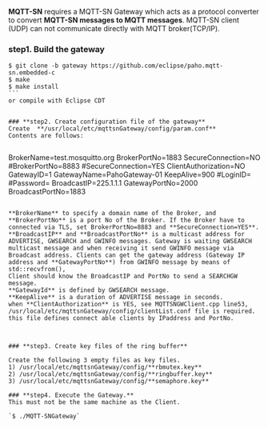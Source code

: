**MQTT-SN** requires a MQTT-SN Gateway which acts as a protocol converter to convert **MQTT-SN messages to MQTT messages**. MQTT-SN client (UDP) can not communicate directly with MQTT broker(TCP/IP).   

### **step1. Build the gateway**   
````
$ git clone -b gateway https://github.com/eclipse/paho.mqtt-sn.embedded-c       
$ make    
$ make install   
```       
or compile with Eclipse CDT    
  

### **step2. Create configuration file of the gateway**    
Create  **/usr/local/etc/mqttsnGateway/config/param.conf**     
Contents are follows:    
    
````
BrokerName=test.mosquitto.org
BrokerPortNo=1883
SecureConnection=NO
#BrokerPortNo=8883
#SecureConnection=YES
ClientAuthorization=NO
GatewayID=1
GatewayName=PahoGateway-01
KeepAlive=900
#LoginID=
#Password=
BroadcastIP=225.1.1.1
GatewayPortNo=2000
BroadcastPortNo=1883
```

**BrokerName** to specify a domain name of the Broker, and **BrokerPortNo** is a port No of the Broker. If the Broker have to connected via TLS, set BrokerPortNo=8883 and **SecureConnection=YES**.     
**BroadcastIP** and **BroadcastPortNo** is a multicast address for ADVERTISE, GWSEARCH and GWINFO messages. Gateway is waiting GWSEARCH multicast message and when receiving it send GWINFO message via Broadcast address. Clients can get the gateway address (Gateway IP address and **GatewayPortNo**) from GWINFO message by means of std::recvfrom(),
Client should know the BroadcastIP and PortNo to send a SEARCHGW message.    
**GatewayId** is defined by GWSEARCH message.    
**KeepAlive** is a duration of ADVERTISE message in seconds.    
when **ClientAuthorization** is YES, see MQTTSNGWClient.cpp line53, /usr/local/etc/mqttsnGateway/config/clientList.conf file is required. this file defines connect able clients by IPaddress and PortNo.



### **step3. Create key files of the ring buffer** 

Create the following 3 empty files as key files.    
1) /usr/local/etc/mqttsnGateway/config/**rbmutex.key**    
2) /usr/local/etc/mqttsnGateway/config/**ringbuffer.key**    
3) /usr/local/etc/mqttsnGateway/config/**semaphore.key**    
    
### **step4. Execute the Gateway.**     
This must not be the same machine as the Client. 
    
`$ ./MQTT-SNGateway`
    

